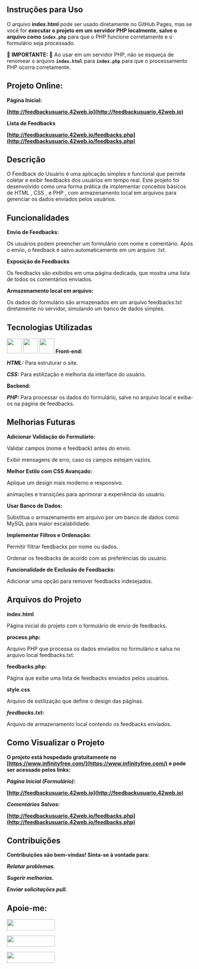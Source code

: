 ## Instruções para Uso

O arquivo **index.html** pode ser usado diretamente no GitHub Pages, mas se você for **executar o projeto em um servidor PHP localmente**, **salve o arquivo como `index.php`** para que o PHP funcione corretamente e o formulário seja processado. 

🚨 **IMPORTANTE:** 🚨 Ao usar em um servidor PHP, não se esqueça de renomear o arquivo **`index.html`** para **`index.php`** para que o processamento PHP ocorra corretamente.

## Projeto Online: ##

**Página Inicial:**

**[http://feedbackusuario.42web.io](http://feedbackusuario.42web.io)**

**Lista de Feedbacks**

**[http://feedbackusuario.42web.io/feedbacks.php](http://feedbackusuario.42web.io/feedbacks.php)**

## Descrição ##

O Feedback do Usuário é uma aplicação simples e funcional que permite coletar e exibir feedbacks dos usuários em tempo real. Este projeto foi desenvolvido como uma forma prática de implementar conceitos básicos de HTML , CSS , e PHP , com armazenamento local em arquivos para gerenciar os dados enviados pelos usuários.

## Funcionalidades ##

**Envio de Feedbacks:**

Os usuários podem preencher um formulário com nome e comentário.
Após o envio, o feedback é salvo automaticamente em um arquivo .txt.

**Exposição de Feedbacks**

Os feedbacks são exibidos em uma página dedicada, que mostra uma lista de todos os comentários enviados.

**Armazenamento local em arquivo:**

Os dados do formulário são armazenados em um arquivo feedbacks.txt diretamente no servidor, simulando um banco de dados simples.

## Tecnologias Utilizadas ##


<a href="https://programartudo.blogspot.com/2024/11/html-tudo-o-que-precisa-para-comecar.html" target="_blank"><img loading="lazy" src="https://cdn.jsdelivr.net/gh/devicons/devicon/icons/html5/html5-original.svg" width="40" height="40"/></a> <a href="https://programartudo.blogspot.com/2024/11/css-como-dar-estilo-ao-teu-website.html" target="_blank"><img loading="lazy" src="https://cdn.jsdelivr.net/gh/devicons/devicon/icons/css3/css3-original.svg" width="40" height="40"/></a> <a href="https://programartudo.blogspot.com/2024/11/o-que-e-php-guia-completo-para.html" target="_blank"><img loading="lazy" src="https://cdn.jsdelivr.net/gh/devicons/devicon/icons/php/php-original.svg" width="40" height="40"/></a>
**Front-end:**

***HTML:*** Para estruturar o site.

***CSS:*** Para estilização e melhoria da interface do usuário.

**Backend:**

***PHP:*** Para processar os dados do formulário, salve no arquivo local e exiba-os na página de feedbacks.

## Melhorias Futuras ##

**Adicionar Validação do Formulário:**

Validar campos (nome e feedback) antes do envio.

Exibir mensagens de erro, caso os campos estejam vazios.

**Melhor Estilo com CSS Avançado:**

Aplique um design mais moderno e responsivo.

animações e transições para aprimorar a experiência do usuário.

**Usar Banco de Dados:**

Substitua o armazenamento em arquivo por um banco de dados como MySQL para maior escalabilidade.

**Implementar Filtros e Ordenação:**

Permitir filtrar feedbacks por nome ou dados.

Ordenar os feedbacks de acordo com as preferências do usuário.

**Funcionalidade de Exclusão de Feedbacks:**

Adicionar uma opção para remover feedbacks indesejados.

## Arquivos do Projeto ##

**índex.html**

Página inicial do projeto com o formulário de envio de feedbacks.

**process.php:**

Arquivo PHP que processa os dados enviados no formulário e salva no arquivo local feedbacks.txt.

**feedbacks.php:**

Página que exibe uma lista de feedbacks enviados pelos usuários.

**style.css**

Arquivo de estilização que define o design das páginas.

***feedbacks.txt:***

Arquivo de armazenamento local contendo os feedbacks enviados.

## Como Visualizar o Projeto ##

**O projeto está hospedado gratuitamente no [https://www.infinityfree.com/](https://www.infinityfree.com/) e pode ser acessado pelos links:**

***Página Inicial (Formulário):***

**[http://feedbackusuario.42web.io](http://feedbackusuario.42web.io)**

***Comentários Salvos:*** 

**[http://feedbackusuario.42web.io/feedbacks.php](http://feedbackusuario.42web.io/feedbacks.php)**

## Contribuições ##

**Contribuições são bem-vindas! Sinta-se à vontade para:**

***Relatar problemas.***

***Sugerir melhorias.***

***Enviar solicitações pull.***

## Apoie-me:

<a href="https://buymeacoffee.com/antonio13" target="_blank"><img loading="lazy" src="https://img.buymeacoffee.com/button-api/?text=Buy%20me%20a%20coffee&emoji=&slug=seu_nome_de_usuario&button_colour=FFDD00&font_colour=000000&font_family=Cookie&outline_colour=000000&coffee_colour=ffffff" width="130" height="30"></a>

<a href="https://www.paypal.com/donate/?hosted_button_id=DN574F28FYUNG" target="_blank"><img loading="lazy" src="https://upload.wikimedia.org/wikipedia/commons/b/b5/PayPal.svg" width="130" height="30"></a>

<a href="https://github.com/sponsors/Ninja1375" target="_blank"><img loading="lazy" src="https://img.shields.io/badge/-Sponsor-ea4aaa?style=for-the-badge&logo=github&logoColor=white" width="130" height="30"></a>

